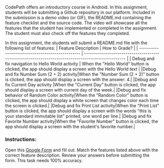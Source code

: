 CodePath offers an introductory course in Android. In this assignment, students will be submitting a Github repository in our platform. Included in the submission is a demo video (or GIF), the README.md containing the feature checklist and the source code. The video will showcase all the features that the student has implemented or completed in the assignment. The student must also check off the features they completed. 


In this assignment, the students will submit a README.md file with the following list of features:
| Feature Description                              | How to Grade?                                                                                       |
| ------------------------------------------------ | --------------------------------------------------------------------------------------------------- |
| Debug and fix navigation to Hello World activity | When the "Hello World" button is clicked, the app should display a screen with the Hello World text     | 
|Debug and fix Number Sum (2 + 2) activity|When the "Number Sum (2 + 2)" button is clicked, the app should display a screen with the answer: 4.|
|Debug and fix Current Day activity |When the "Current Day" button is clicked, the app should display a screen with current day of the week.|
|Debug and fix behavior of Random Color activity|When the "Random Color" button is clicked, the app should display a white screen that changes color each time the screen is clicked.|
|Debug and fix Print List activity|When the "Print List" button is clicked, the app should display a screen with the words "this is your standard immutable list" printed, one word per line.|
|Debug and fix Favorite Number activity|When the "Favorite Number" button is clicked, the app should display a screen with the student's favorite number.|


<h3>Instructions:</h3>

Open this [Google Form](https://forms.gle/iodirPxuLNCNz9xe9) and fill out. Match the features listed above with the correct feature description. Review your answers before submitting the form. This task needs 100% accuracy.
